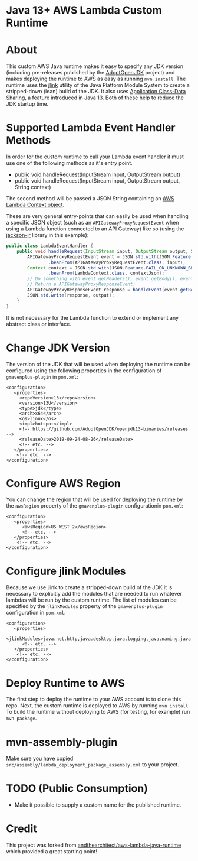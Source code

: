 # Java 13+ AWS Lambda Custom Runtime

# About

This custom AWS Java runtime makes it easy to specify any JDK version (including pre-releases published by the
[AdoptOpenJDK](https://adoptopenjdk.net/) project) and makes deploying the runtime to AWS as easy as running
`mvn install`. The runtime uses the [jlink](https://docs.oracle.com/en/java/javase/11/tools/jlink.html) utility of the
Java Platform Module System to create a stripped-down (lean) build of the JDK. It also uses 
[Application Class-Data Sharing](https://openjdk.java.net/jeps/310), a feature introduced in Java 13. Both of these help
to reduce the JDK startup time.

# Supported Lambda Event Handler Methods 

In order for the custom runtime to call your Lambda event handler it must use one of the following methods as it's
entry point.

* public void handleRequest(InputStream input, OutputStream output)
* public void handleRequest(InputStream input, OutputStream output, String context)
 
The second method will be passed a JSON String containing an [AWS Lambda Context object](https://github.com/aws/aws-lambda-java-libs/blob/master/aws-lambda-java-core/src/main/java/com/amazonaws/services/lambda/runtime/Context.java).

These are very general entry-points that can easily be used when handling a specific JSON object (such as an 
`APIGatewayProxyRequestEvent` when using a Lambda function connected to an API Gateway) like so (using the
[jackson-jr](https://github.com/FasterXML/jackson-jr) library in this example):

```java
public class LambdaEventHandler {
    public void handleRequest(InputStream input, OutputStream output, String context) throws IOException {
        APIGatewayProxyRequestEvent event = JSON.std.with(JSON.Feature.FAIL_ON_UNKNOWN_BEAN_PROPERTY, false)
                .beanFrom(APIGatewayProxyRequestEvent.class, input);
        Context context = JSON.std.with(JSON.Feature.FAIL_ON_UNKNOWN_BEAN_PROPERTY, false)
                .beanFrom(LambdaContext.class, contextJson);
        // Do something with event.getHeaders(), event.getBody(), event.getQueryStringParameters(), etc.
        // Return a APIGatewayProxyResponseEvent:
        APIGatewayProxyResponseEvent response = handleEvent(event.getBody());
        JSON.std.write(response, output);
    }
}
```

It is not necessary for the Lambda function to extend or implement any abstract class or interface. 
 
# Change JDK Version

The version of the JDK that will be used when deploying the runtime can be configured using the following
properties in the configuration of `gmavenplus-plugin` in `pom.xml`:

```pom
<configuration>
   <properties>
     <repoVersion>13</repoVersion>
     <version>13U</version>
     <type>jdk</type>
     <arch>x64</arch>
     <os>linux</os>
     <impl>hotspot</impl>
     <!-- https://github.com/AdoptOpenJDK/openjdk13-binaries/releases -->
     <releaseDate>2019-09-24-08-26</releaseDate>
     <!-- etc. -->
   </properties>
    <!-- etc. -->
</configuration>
```

# Configure AWS Region

You can change the region that will be used for deploying the runtime by the `awsRegion` property of the
`gmavenplus-plugin` configurationin `pom.xml`:

```pom
<configuration>
   <properties>
      <awsRegion>US_WEST_2</awsRegion>
      <!-- etc. -->
   </properties>
    <!-- etc. -->
</configuration>
```

# Configure jlink Modules

Because we use jlink to create a stripped-down build of the JDK it is necessary to explicitly add the modules that are
needed to run whatever lambdas will be run by the custom runtime. The list of modules can be specified by the `jlinkModules`
property of the `gmavenplus-plugin` configuration in `pom.xml`:

```pom
<configuration>
   <properties>
      <jlinkModules>java.net.http,java.desktop,java.logging,java.naming,java.sql,java.xml,org.slf4j,org.slf4j.simple</jlinkModules>
      <!-- etc. -->
   </properties>
    <!-- etc. -->
</configuration>
```

# Deploy Runtime to AWS

The first step to deploy the runtime to your AWS account is to clone this repo. Next, the custom runtime is
deployed to AWS by running `mvn install`. To build the runtime without deploying to AWS (for testing, for example) 
run `mvn package`.

# mvn-assembly-plugin

Make sure you have copied `src/assembly/lambda_deployment_package_assembly.xml` to your project.

# TODO (Public Consumption)

* Make it possible to supply a custom name for the published runtime.

# Credit

This project was forked from [ andthearchitect/aws-lambda-java-runtime](https://github.com/andthearchitect/aws-lambda-java-runtime)
which provided a great starting point!